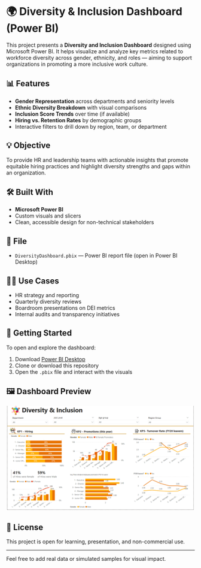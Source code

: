 
# 🌍 Diversity & Inclusion Dashboard (Power BI)

This project presents a **Diversity and Inclusion Dashboard** designed using Microsoft Power BI. It helps visualize and analyze key metrics related to workforce diversity across gender, ethnicity, and roles — aiming to support organizations in promoting a more inclusive work culture.

## 📊 Features

- **Gender Representation** across departments and seniority levels  
- **Ethnic Diversity Breakdown** with visual comparisons  
- **Inclusion Score Trends** over time (if available)  
- **Hiring vs. Retention Rates** by demographic groups  
- Interactive filters to drill down by region, team, or department  

## 💡 Objective

To provide HR and leadership teams with actionable insights that promote equitable hiring practices and highlight diversity strengths and gaps within an organization.

## 🛠 Built With

- **Microsoft Power BI**
- Custom visuals and slicers
- Clean, accessible design for non-technical stakeholders

## 📁 File

- `DiversityDashboard.pbix` — Power BI report file (open in Power BI Desktop)

## 🧑‍💼 Use Cases

- HR strategy and reporting  
- Quarterly diversity reviews  
- Boardroom presentations on DEI metrics  
- Internal audits and transparency initiatives  

## 🚀 Getting Started

To open and explore the dashboard:
1. Download [Power BI Desktop](https://powerbi.microsoft.com/desktop)
2. Clone or download this repository
3. Open the `.pbix` file and interact with the visuals

## 🖼️ Dashboard Preview

![Main dashboard view](assets/screenshot1.png)


## 📝 License

This project is open for learning, presentation, and non-commercial use.

---

Feel free to add real data or simulated samples for visual impact.
